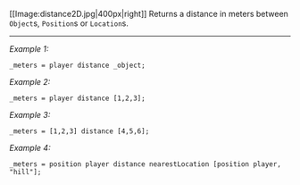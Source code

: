 [[Image:distance2D.jpg|400px|right]]
Returns a distance in meters between `Object`s, `Position`s or `Location`s.


---
*Example 1:*
```sqf
_meters = player distance _object;
```

*Example 2:*
```sqf
_meters = player distance [1,2,3];
```

*Example 3:*
```sqf
_meters = [1,2,3] distance [4,5,6];
```

*Example 4:*
```sqf
_meters = position player distance nearestLocation [position player, "hill"];
```